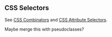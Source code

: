 CSS Selectors
-------------

See [CSS Combinators](http://www.w3schools.com/css/css_combinators.asp) and [CSS Attribute Selectors](http://www.w3schools.com/css/css_attribute_selectors.asp).

Maybe merge this with pseudoclasses?
